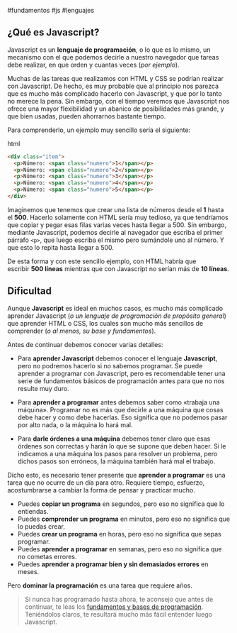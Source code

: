 #fundamentos #js #lenguajes

## ¿Qué es Javascript?
Javascript es un **lenguaje de programación**, o lo que es lo mismo, un mecanismo con el que podemos decirle a nuestro navegador que tareas debe realizar, en que orden y cuantas veces (_por ejemplo_).

Muchas de las tareas que realizamos con HTML y CSS se podrían realizar con Javascript. De hecho, es muy probable que al principio nos parezca que es mucho más complicado hacerlo con Javascript, y que por lo tanto no merece la pena. Sin embargo, con el tiempo veremos que Javascript nos ofrece una mayor flexibilidad y un abanico de posibilidades más grande, y que bien usadas, pueden ahorrarnos bastante tiempo.

Para comprenderlo, un ejemplo muy sencillo sería el siguiente:

html

```html
<div class="item">
  <p>Número: <span class="numero">1</span></p>
  <p>Número: <span class="numero">2</span></p>
  <p>Número: <span class="numero">3</span></p>
  <p>Número: <span class="numero">4</span></p>
  <p>Número: <span class="numero">5</span></p>
</div>
```

Imaginemos que tenemos que crear una lista de números desde el **1** hasta el **500**. Hacerlo solamente con HTML sería muy tedioso, ya que tendríamos que copiar y pegar esas filas varias veces hasta llegar a 500. Sin embargo, mediante Javascript, podemos decirle al navegador que escriba el primer párrafo `<p>`, que luego escriba el mismo pero sumándole uno al número. Y que esto lo repita hasta llegar a 500.

De esta forma y con este sencillo ejemplo, con HTML habría que escribir **500 líneas** mientras que con Javascript no serían más de **10 líneas**.

## Dificultad
Aunque **Javascript** es ideal en muchos casos, es mucho más complicado aprender Javascript (_o un lenguaje de programación de propósito general_) que aprender HTML o CSS, los cuales son mucho más sencillos de comprender (_o al menos, su base y fundamentos_).

Antes de continuar debemos conocer varias detalles:

- Para **aprender Javascript** debemos conocer el lenguaje **Javascript**, pero no podremos hacerlo si no sabemos programar. Se puede aprender a programar con Javascript, pero es recomendable tener una serie de fundamentos básicos de programación antes para que no nos resulte muy duro.
    
- Para **aprender a programar** antes debemos saber como «trabaja una máquina». Programar no es más que decirle a una máquina que cosas debe hacer y como debe hacerlas. Eso significa que no podemos pasar por alto nada, o la máquina lo hará mal.
    
- Para **darle órdenes a una máquina** debemos tener claro que esas órdenes son correctas y harán lo que se supone que deben hacer. Si le indicamos a una máquina los pasos para resolver un problema, pero dichos pasos son erróneos, la máquina también hará mal el trabajo.
    

Dicho esto, es necesario tener presente que **aprender a programar** es una tarea que no ocurre de un día para otro. Requiere tiempo, esfuerzo, acostumbrarse a cambiar la forma de pensar y practicar mucho.

- Puedes **copiar un programa** en segundos, pero eso no significa que lo entiendas.
- Puedes **comprender un programa** en minutos, pero eso no significa que lo puedas crear.
- Puedes **crear un programa** en horas, pero eso no significa que sepas programar.
- Puedes **aprender a programar** en semanas, pero eso no significa que no cometas errores.
- Puedes **aprender a programar bien y sin demasiados errores** en meses.

Pero **dominar la programación** es una tarea que requiere años.

> Si nunca has programado hasta ahora, te aconsejo que antes de continuar, te leas los [fundamentos y bases de programación](https://lenguajejs.com/fundamentos/). Teniéndolos claros, te resultará mucho más fácil entender luego Javascript.